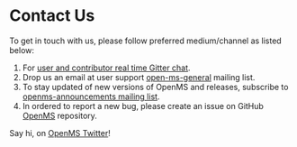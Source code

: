 Contact Us
=========

To get in touch with us, please follow preferred medium/channel as listed below:

1. For [user and contributor real time Gitter chat](https://gitter.im/OpenMS/OpenMS).
2. Drop us an email at user support [open-ms-general](https://sourceforge.net/projects/open-ms/lists/open-ms-general)
   mailing list.
3. To stay updated of new versions of OpenMS and releases, subscribe to [openms-announcements mailing list](https://sourceforge.net/projects/open-ms/lists/open-ms-announcements).
4. In ordered to report a new bug, please create an issue on GitHub [OpenMS](https://github.com/OpenMS/OpenMS/issues)
   repository.


Say hi, on [OpenMS Twitter](https://twitter.com/openmsteam)!
